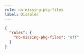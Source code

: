 ```yaml
---
rule: no-missing-pkg-files
label: Disabled
---
```


```json title="smoker.config.json"
{
  "rules": {
    "no-missing-pkg-files": "off"
  }
}
```
